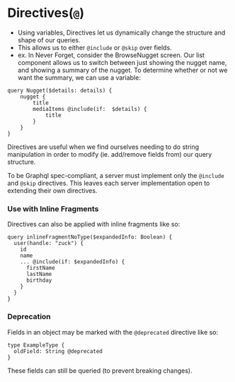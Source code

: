 
# Directives(`@`)
- Using variables, Directives let us dynamically change the structure and shape of our queries.
- This allows us to either `@include` or `@skip` over fields.
- ex. In Never Forget, consider the BrowseNugget screen. Our list component allows us to switch between just showing the nugget name, and showing a summary of the nugget. To determine whether or not we want the summary, we can use a variable:
```
query Nugget($details: details) {
	nugget {
		title
		mediaItems @include(if:  $details) {
			title
		}
	}
}
```
Directives are useful when we find ourselves needing to do string manipulation in order to modify (ie. add/remove fields from) our query structure.

To be Graphql spec-compliant, a server must implement only the `@include` and `@skip` directives. This leaves each server implementation open to extending their own directives.

### Use with Inline Fragments
Directives can also be applied with inline fragments like so:
```
query inlineFragmentNoType($expandedInfo: Boolean) {
  user(handle: "zuck") {
    id
    name
    ... @include(if: $expandedInfo) {
      firstName
      lastName
      birthday
    }
  }
}
```

### Deprecation
Fields in an object may be marked with the `@deprecated` directive like so:
```
type ExampleType {
  oldField: String @deprecated
}
```

These fields can still be queried (to prevent breaking changes).